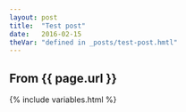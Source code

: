 ```yaml
---
layout: post
title:  "Test post"
date:   2016-02-15
theVar: "defined in _posts/test-post.hmtl"
---
```

<h2>From {{ page.url }}</h2>
{% include variables.html %}
